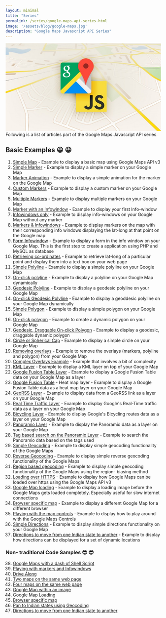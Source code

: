 ```yaml
---
layout: minimal
title: "Series"
permalink: /series/google-maps-api-series.html
image: '/assets/blog/google-maps.jpg'
description: "Google Maps Javascript API Series"
---
```


![Google Maps](/assets/blog/google-maps.jpg)
Following is a list of articles part of the Google Maps Javascript API series.

## Basic Examples &#128512; &#128512;
1. [Simple Map](http://shreerangpatwardhan.blogspot.in/2010/11/simple-map-using-google-maps-api-v3.html) - Example to display a basic map using Google Maps API v3
2. [Simple Marker](http://shreerangpatwardhan.blogspot.in/2010/11/simple-marker-example.html) - Example to display a simple marker on your Google Map
3. [Marker Animation](http://shreerangpatwardhan.blogspot.in/2010/12/dancing-bubble.html) - Example to display a simple animation for the marker on the Google Map
4. [Custom Markers](http://shreerangpatwardhan.blogspot.in/2010/12/custom-markers.html) - Example to display a custom marker on your Google Map
5. [Multiple Markers](http://shreerangpatwardhan.blogspot.in/2010/11/multiple-markers.html) - Example to display multiple markers on your Google Map
6. [Marker with an Infowindow](http://shreerangpatwardhan.blogspot.in/2010/11/marker-with-information-window.html) - Example to display your first Info-window
7. [Infowindows only](http://shreerangpatwardhan.blogspot.in/2010/11/only-information-bubbles.html) - Example to display info-windows on your Google Map without any marker
8. [Markers & Infowindows](http://shreerangpatwardhan.blogspot.in/2010/11/playing-with-markers-and-info-window.html) - Example to display markers on the map with their corresponding info windows displaying the lat-long at that point on the Google map
9. [Form Infowindow](http://shreerangpatwardhan.blogspot.in/2010/11/form-info-window.html) - Example to display a form in the info window on your Google Map. This is the first step to create a application using PHP and MySQL as database
10. [Retrieving co-ordinates](http://shreerangpatwardhan.blogspot.in/2010/12/retriving-co-ordinates.html) - Example to retrieve lat-long of a particular point and display them into a text box on your web page
11. [Simple Polyline](http://shreerangpatwardhan.blogspot.in/2010/12/polyline.html) - Example to display a simple polyline on your Google Map
12. [On-click polyline](http://shreerangpatwardhan.blogspot.in/2010/12/on-click-polyline.html) - Example to display a polyline on your Google Map dynamically
13. [Geodesic Polyline](http://shreerangpatwardhan.blogspot.in/2011/01/geodesic-polyline.html) - Example to display a geodesic polyline on your Google Map
14. [On-click Geodesic Polyline](http://shreerangpatwardhan.blogspot.in/2011/01/onclick-geodesic-polyline.html) - Example to display a geoddesic polyline on your Google Map dynamically
15. [Simple Polygon](http://shreerangpatwardhan.blogspot.in/2011/01/polygon.html) - Example to display a simple polygon on your Google Map
16. [On-click polygon](http://shreerangpatwardhan.blogspot.in/2011/01/onclick-polygon.html) - Example to create a dynamic polygon on your Google Map
17. [Geodesic, Draggable On-click Polygon](http://shreerangpatwardhan.blogspot.in/2011/01/geodesic-draggable-onclick-polygon.html) - Example to display a geodesic, draggable dynamic polygon
18. [Circle or Spherical Cap](http://shreerangpatwardhan.blogspot.in/2011/07/spherical-cap.html) - Example to display a simple circle on your Google Map
19. [Removing overlays](http://shreerangpatwardhan.blogspot.in/2011/01/removing-overlays.html) - Example to remove the overlays (markers, polyline and polygon) from your Google Map
20. [Complex Overlays Example](http://shreerangpatwardhan.blogspot.in/2011/01/overlays-complex-example.html) - Example that involves a bit of complexity
21. [KML Layer](http://shreerangpatwardhan.blogspot.in/2011/02/kml-layer-example.html) - Example to display a KML layer on top of your Google Map
22. [Google Fusion Table Layer](http://shreerangpatwardhan.blogspot.in/2011/02/fusion-table-layer.html) - Example to display a Google Fusion Table data on your Google Map as a layer
23. [Google Fusion Table](http://shreerangpatwardhan.blogspot.in/2011/02/fusion-table-heat-map-layer.html) - Heat map layer - Example to display a Google Fusion Table data as a heat map layer on your Google Map
24. [GeoRSS Layer](http://shreerangpatwardhan.blogspot.in/2011/03/georss-layer.html) - Example to display data from a GeoRSS link as a layer on your Google Map
25. [Real Time Traffic Layer](http://shreerangpatwardhan.blogspot.in/2011/03/google-maps-real-time-traffic-layer.html) - Example to display Google's Real-Time traffic data as a layer on your Google Map
26. [Bicycling Layer](http://shreerangpatwardhan.blogspot.in/2011/03/bicycling-layer.html) - Example to display Google's Bicycling routes data as a layer on your Google Map
27. [Panoramio Layer](http://shreerangpatwardhan.blogspot.com/2011/03/panoramio-layer.html) - Example to display the Panoramio data as a layer on your Google Map
28. [Tag based search on the Panoramio Layer](http://shreerangpatwardhan.blogspot.com/2011/03/panoramio-layer.html) - Example to search the Panoramio data based on the tags used
29. [Simple Geocoding](http://shreerangpatwardhan.blogspot.in/2011/03/geocoding.html) - Example to display simple geocoding functionality of the Google Maps
30. [Reverse Geocoding](http://shreerangpatwardhan.blogspot.in/2011/04/reverse-geocoding.html) - Example to display simple reverse geocoding functionality of the Google Maps
31. [Region based geocoding](http://shreerangpatwardhan.blogspot.in/2011/07/geocoding-region-biasing.html) - Example to display simple geocoding functionality of the Google Maps using the region- biasing method
32. [Loading over HTTPS](http://shreerangpatwardhan.blogspot.in/2011/04/loading-over-https.html) - Example to display how Google Maps can be loaded over https using the Google Maps API v3
33. [Google Map loading](http://shreerangpatwardhan.blogspot.in/2011/06/google-map-loading.html) - Example to display a loading image before the Google Maps gets loaded completely. Especially useful for slow internet connections
34. [Browser specific map](http://shreerangpatwardhan.blogspot.in/2011/06/different-map-for-different-browser.html) - Example to display a different Google Map for a different browser
35. [Playing with the map controls](http://shreerangpatwardhan.blogspot.in/2011/07/playing-with-map-controls.html) - Example to display how to play around with the Google Maps Controls
36. [Simple Directions](http://shreerangpatwardhan.blogspot.in/2011/08/simple-directions.html) - Example to display simple directions functionality on your Google Map
37. [Directions to move from one Indian state to another](http://shreerangpatwardhan.blogspot.in/2011/08/get-directions-between-different-states.html) - Example to display how directions can be displayed for a set of dynamic locations

### Non- traditional Code Samples &#128526; &#128526;
38. [Google Maps with a dash of Shell Script](http://shreerangpatwardhan.blogspot.in/2010/11/code-for-fun.html)
39. [Playing with markers and Infowindows](http://shreerangpatwardhan.blogspot.in/2010/11/playing-with-markers-and-info-window.html)
40. [Drive Along](http://shreerangpatwardhan.blogspot.in/2010/11/drive-along-cool-coding.html)
41. [Two maps on the same web page](http://shreerangpatwardhan.blogspot.in/2011/06/two-maps-on-same-page-side-by-side.html)
42. [Four maps on the same web page](http://shreerangpatwardhan.blogspot.in/2011/07/four-maps-on-same-page-playing-with.html)
43. [Google Map within an image](http://shreerangpatwardhan.blogspot.in/2011/06/google-map-within-image.html)
44. [Google Map Loading](http://shreerangpatwardhan.blogspot.in/2011/06/google-map-loading.html)
45. [Browser specific map](http://shreerangpatwardhan.blogspot.in/2011/06/different-map-for-different-browser.html)
46. [Pan to Indian states using Geocoding](http://shreerangpatwardhan.blogspot.in/2011/07/pan-to-states-using-geocoding.html)
47. [Directions to move from one Indian state to another](http://shreerangpatwardhan.blogspot.in/2011/08/get-directions-between-different-states.html)
